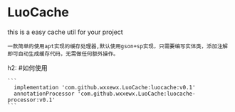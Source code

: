 # LuoCache
this is a easy cache util for your project
    
    一款简单的使用apt实现的缓存处理器,默认使用gson+sp实现，只需要编写实体类，添加注解即可自动生成缓存代码，无需做任何额外操作。
    
h2: #如何使用
    
    ```
      implementation 'com.github.wxxewx.LuoCache:luocache:v0.1'
      annotationProcessor 'com.github.wxxewx.LuoCache:luocache-processor:v0.1'
    ```